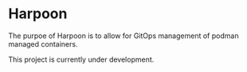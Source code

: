 # Harpoon
The purpoe of Harpoon is to allow for GitOps management of podman managed containers.

This project is currently under development.
